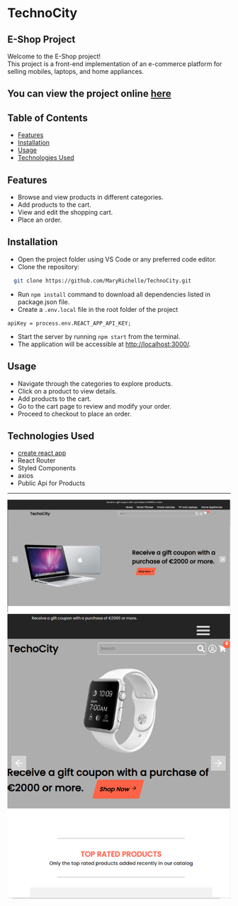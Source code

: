 
# TechnoCity

## E-Shop Project

Welcome to the E-Shop project!  
 This project is a front-end implementation of an e-commerce platform for selling mobiles, laptops, and home appliances.

## You can view the project online [here](https://techno-city-ecommerce.vercel.app/)

## Table of Contents

- [Features](#features)
- [Installation](#installation)
- [Usage](#usage)
- [Technologies Used](#technologies-used)

## Features

- Browse and view products in different categories.
- Add products to the cart.
- View and edit the shopping cart.
- Place an order.

## Installation

- Open the project folder using VS Code or any preferred code editor.
- Clone the repository:

```bash
  git clone https://github.com/MaryRichelle/TechnoCity.git

```

- Run `npm install` command to download all dependencies listed in package.json file.
- Create a `.env.local` file in the root folder of the project

```env
apiKey = process.env.REACT_APP_API_KEY;
```

- Start the server by running `npm start` from the terminal.
- The application will be accessible at <http://localhost:3000/>.

## Usage

- Navigate through the categories to explore products.  
- Click on a product to view details.  
- Add products to the cart.  
- Go to the cart page to review and modify your order.  
- Proceed to checkout to place an order.  

## Technologies Used

- [create react app](https://github.com/facebook/create-react-app)
- React Router
- Styled Components
- axios
- Public Api for Products

***
![Desktop view of TechnoCity app](./assests/destop-view.png)
![Mobile view of TechnoCity app ](./assests/mobile-view.png)
